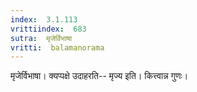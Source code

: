 ```yaml
---
index:  3.1.113
vrittiindex:  683
sutra:  मृजेर्विभाषा
vritti:  balamanorama 
---
```


मृजेर्विभाषा। क्यप्पक्षे उदाहरति-- मृज्य इति। कित्त्वान्न गुणः। 

